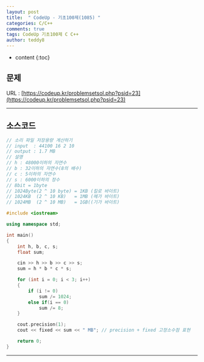 ```yaml
---
layout: post   
title:  " CodeUp - 기초100제(1085) "
categories: C/C++
comments: true
tags: CodeUp 기초100제 C C++
author: teddy8  
---
```

* content
{:toc}

## 문제
URL : [https://codeup.kr/problemsetsol.php?psid=23](https://codeup.kr/problemsetsol.php?psid=23)

---

## 소스코드
``` cpp
// 소리 파일 저장용량 계산하기
// input  : 44100 16 2 10
// output : 1.7 MB
// 설명
// h : 48000이하의 자연수
// b : 32이하의 자연수(8의 배수)
// c : 5이하의 자연수
// s : 6000이하의 정수
// 8bit = 1byte
// 1024Byte(2 ^ 10 byte) = 1KB (킬로 바이트)
// 1024KB  (2 ^ 10 KB)   = 1MB (메가 바이트)
// 1024MB  (2 ^ 10 MB)   = 1GB((기가 바이트)

#include <iostream>

using namespace std;

int main()
{
	int h, b, c, s;
	float sum;

	cin >> h >> b >> c >> s;
	sum = h * b * c * s;

	for (int i = 0; i < 3; i++)
	{
		if (i != 0)
			sum /= 1024;
		else if(i == 0)
			sum /= 8;
	}

	cout.precision(1);
	cout << fixed << sum << " MB"; // precision + fixed 고정소수점 표현

	return 0;
}
```

---
